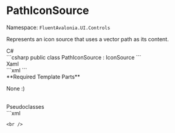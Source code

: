 # PathIconSource
Namespace: `FluentAvalonia.UI.Controls`

Represents an icon source that uses a vector path as its content.

<div class="code-example" markdown="1">
C#
</div>
```csharp
public class PathIconSource : IconSource
```

<br />
<div class="code-example" markdown="1">
Xaml
</div>
```xml
<ui:PathIconSource />
```

<br />
**Required Template Parts**

None :)


<br />

<div class="code-example" markdown="1">
Pseudoclasses
</div>
```xml

```
<br />